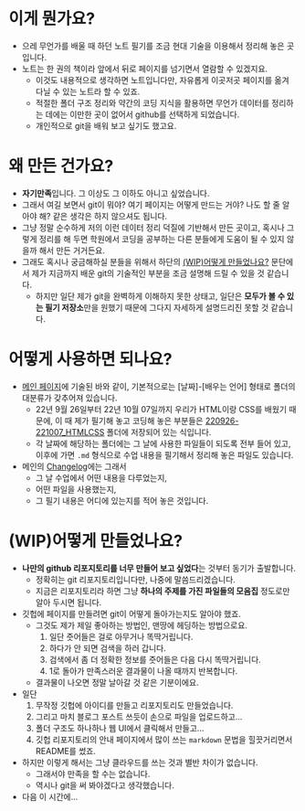 # 이게 뭔가요?

- 으레 무언가를 배울 때 하던 노트 필기를 조금 현대 기술을 이용해서 정리해 놓은 곳입니다.
- 노트는 한 권의 책이라 앞에서 뒤로 페이지를 넘기면서 열람할 수 있겠지요.
    - 이것도 내용적으로 생각하면 노트입니다만, 자유롭게 이곳저곳 페이지를 옮겨다닐 수 있는 노트라 할 수 있죠.
    - 적절한 폴더 구조 정리와 약간의 코딩 지식을 활용하면 무언가 데이터를 정리하는 데에는 이만한 곳이 없어서 github를 선택하게 되었습니다.
    - 개인적으로 git을 배워 보고 싶기도 했고요.

# 왜 만든 건가요?

- **자기만족**입니다. 그 이상도 그 이하도 아니고 싶었습니다.
- 그래서 여길 보면서 git이 뭐야? 여기 페이지는 어떻게 만드는 거야? 나도 할 줄 알아야 해? 같은 생각은 하지 않으셔도 됩니다.
- 그냥 정말 순수하게 저의 이런 데이터 정리 덕질에 기반해서 만든 곳이고, 혹시나 그렇게 정리를 해 두면 학원에서 코딩을 공부하는 다른 분들에게 도움이 될 수 있지 않을까 해서 만든 거거든요.
- 그래도 혹시나 궁금해하실 분들을 위해서 하단의 [(WIP)어떻게 만들었나요?](/FAQ.md#wip어떻게-만들었나요) 문단에서 제가 지금까지 배운 git의 기술적인 부분을 조금 설명해 드릴 수 있을 것 같습니다.
    - 하지만 일단 제가 git을 완벽하게 이해하지 못한 상태고, 일단은 **모두가 볼 수 있는 필기 저장소**만을 원했기 때문에 그다지 자세하게 설명드리진 못할 것 같습니다.

# 어떻게 사용하면 되나요?

- [메인 페이지](/README.md)에 기술된 바와 같이, 기본적으로는 [날짜]-[배우는 언어] 형태로 폴더의 대분류가 갖추어져 있습니다.
    - 22년 9월 26일부터 22년 10월 07일까지 우리가 HTML이랑 CSS를 배웠기 때문에, 이 때 제가 필기해 놓고 코딩해 놓은 부분들은 [220926-221007_HTMLCSS](/220926-221007_HTMLCSS/) 폴더에 저장되어 있는 식입니다.
    - 각 날짜에 해당하는 폴더에는 그 날에 사용한 파일들이 되도록 전부 들어 있고, 이후에 가면 `.md` 형식으로 수업 내용을 필기해서 정리해 놓은 파일도 있습니다.
- 메인의 [Changelog](/README.md#changelog)에는 그래서
    - 그 날 수업에서 어떤 내용을 다루었는지,
    - 어떤 파일을 사용했는지,
    - 그 필기 내용은 어디에 있는지를 적어 놓은 것입니다.

# (WIP)어떻게 만들었나요?

- **나만의 github 리포지토리를 너무 만들어 보고 싶었다**는 것부터 동기가 출발합니다.
    - 정확히는 git 리포지토리입니다만, 나중에 말씀드리겠습니다.
    - 지금은 리포지토리라 하면 그냥 **하나의 주제를 가진 파일들의 모음집** 정도로만 알아 두시면 됩니다.
- 깃헙에 페이지를 만들려면 git이 어떻게 돌아가는지도 알아야 했죠.
    - 그것도 제가 제일 좋아하는 방법인, 맨땅에 헤딩하는 방법으로요.
        1. 일단 줏어들은 걸로 아무거나 똑딱거립니다.
        2. 하다가 안 되면 검색을 하러 갑니다.
        3. 검색에서 좀 더 정확한 정보를 줏어들은 다음 다시 똑딱거립니다.
        4. 1로 돌아가 만족스러운 결과물이 나올 때까지 반복합니다. 
    - 결과물이 나오면 정말 날아갈 것 같은 기분이에요.
- 일단
    1. 무작정 깃헙에 아이디를 만들고 리포지토리도 만들었습니다.
    2. 그리고 마치 블로그 포스트 쓰듯이 손으로 파일을 업로드하고...
    3. 폴더 구조도 하나하나 웹 UI에서 클릭해서 만들고...
    4. 깃헙 리포지토리의 안내 페이지에서 많이 쓰는 `markdown` 문법을 힐끗거리면서 README를 썼죠.
- 하지만 이렇게 해서는 그냥 클라우드를 쓰는 것과 별반 차이가 없습니다.
    - 그래서야 만족을 할 수는 없습니다.
    - 역시나 git을 써 봐야겠다고 생각했습니다.
- 다음 이 시간에...